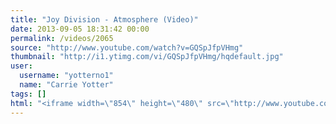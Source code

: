 ```yaml
---
title: "Joy Division - Atmosphere (Video)"
date: 2013-09-05 18:31:42 00:00
permalink: /videos/2065
source: "http://www.youtube.com/watch?v=GQSpJfpVHmg"
thumbnail: "http://i1.ytimg.com/vi/GQSpJfpVHmg/hqdefault.jpg"
user:
  username: "yotterno1"
  name: "Carrie Yotter"
tags: []
html: "<iframe width=\"854\" height=\"480\" src=\"http://www.youtube.com/embed/GQSpJfpVHmg?wmode=transparent&feature=oembed\" frameborder=\"0\" allowfullscreen></iframe>"
---
```


